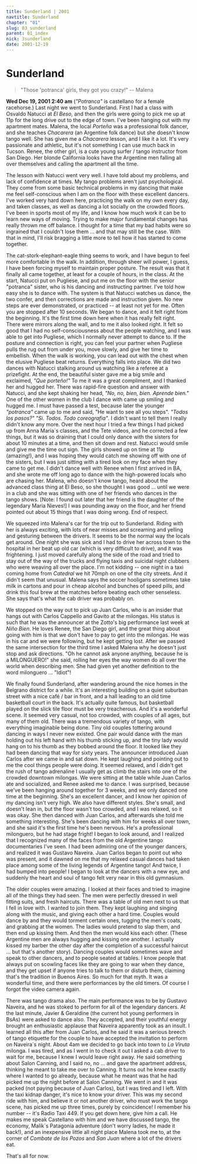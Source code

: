 ```yaml
---
title: Sunderland | 2001
navtitle: Sunderland
chapter: "01"
slug: 03_sunderland
parent: 01_index
nick: 3sunderland
date: 2001-12-19
---
```


# Sunderland

>"Those 'potranca' girls, they got you crazy!" -- Malena

**Wed Dec 19, 2001 2:40 am**
(_"Potranca"_ is castellano for a female racehorse.)
Last night we went to Sunderland.
First I had a class with Osvaldo Natucci at _El Beso_, and then the girls were going to pick me up at 11p for the long drive out to the edge of town.
I've been hanging out with my apartment mates.
Malena, the local _Porteña_ was a professional folk dancer, and she teaches _Chacarera_ (an Argentine folk dance) but she doesn't know tango well.
She has given me a _Chacarera_ lesson, and I like it a lot.
It's very passionate and athletic, but it's not something I can use much back in Tucson.
Renee, the other girl, is a cute young surfer / tango instructor from San Diego.
Her blonde California looks have the Argentine men falling all over themselves and calling the apartment all the time.

The lesson with Natucci went very well.
I have told about my problems, and lack of confidence at times.
My tango problems aren't just psychological.
They come from some basic technical problems in my dancing that make me feel self-conscious when I am on the floor with these excellent dancers.
I've worked very hard down here, practicing the walk on my own every day, and taken classes, as well as dancing a lot socially on the crowded floors.
I've been in sports most of my life, and I know how much work it can be to learn new ways of moving.
Trying to make major fundamental changes has really thrown me off balance.
I thought for a time that my bad habits were so ingrained that I couldn't lose them ... and that may still be the case.
With that in mind, I'll risk bragging a little more to tell how it has started to come together.

The cat-stork-elephant-eagle thing seems to work, and I have begun to feel more comfortable in the walk.
In addition, through sheer will power, I guess, I have been forcing myself to maintain proper posture.
The result was that it finally all came together, at least for a couple of hours, in the class.
At the start, Natucci put on Pugliese, and put me on the floor with the senior "potranca" sister, who is his dancing and instructing partner.
I've told how easy she is to dance with.
The system is that Natucci watches us dance, the two confer, and then corrections are made and instruction given.
No new steps are ever demonstrated, or practiced -- at least not yet for me.
Often you are stopped after 10 seconds. We began to dance, and it felt right from the beginning.
It's the first time down here when it has really felt right.
There were mirrors along the wall, and to me it also looked right.
It felt so good that I had no self-consciousness about the people watching, and I was able to get into Pugliese, which I normally never attempt to dance to.
If the posture and connection is right, you can feel your partner when Pugliese pulls the rug out from under you, move slowly, and give her time to embellish.
When the walk is working, you can lead out with the chest when the elusive Pugliese beat returns.
Everything falls into place.
We did two dances with Natucci stalking around us watching like a referee at a prizefight.
At the end, the beautiful sister gave me a big smile and exclaimed, _"Que porteño!"_
To me it was a great compliment, and I thanked her and hugged her.
There was rapid-fire question and answer with Natucci, and she kept shaking her head, _"No, no, bien, bien. Aprende bien."_
One of the other women in the club I dance with came up smiling and hugged me.
I must have passed a test, because later the younger _"potranca"_ came up to me and said, "He want to see all you steps".
_"Todos los pasos?" "Si. Todos. Todo coreografia"_.
I didn't want to tell them I really didn't know any more.
Over the next hour I tried a few things I had picked up from Anna Maria´s classes, and the Tete videos, and he corrected a few things, but it was so draining that I could only dance with the sisters for about 10 minutes at a time, and then sit down and rest.
Natucci would smile and give me the time out sign.
The girls showed up on time at 11p (amazing!), and I was hoping they would catch me showing off with one of the sisters, but I was just sitting with a tired look on my face when they came to get me.
I didn't dance well with Renee when I first arrived in BA, and she wrote me off long ago to dance with the high-powered locals who are chasing her.
Malena, who doesn't know tango, heard about the advanced class thing at El Beso, so she thought I was good ... until we were in a club and she was sitting with one of her friends who dances in the tango shows.
\[Note: I found out later that her friend is the daughter of the legendary Maria Nieves!\]
I was pounding away on the floor, and her friend pointed out about 15 things that I was doing wrong.
End of respect.

We squeezed into Malena's car for the trip out to Sunderland.
Riding with her is always exciting, with lots of near misses and screaming and yelling and gesturing between the drivers.
It seems to be the normal way the locals get around.
One night she was sick and I had to drive her across town to the hospital in her beat up old car (which is very difficult to drive), and it was frightening.
I just moved carefully along the side of the road and tried to stay out of the way of the trucks and flying taxis and suicidal night clubbers who were weaving all over the place.
I'm not kidding -- one night in a taxi coming home from _Catedral_ we hit 70mph on one of the city streets.
And it didn't seem that unusual.
Malena says the soccer hooligans sometimes take milk in cartons and pour in cheap alcohol and bunches of speed pills, and drink this foul brew at the matches before beating each other senseless.
She says that's what the cab driver was probably on.

We stopped on the way out to pick up Juan Carlos, who is an insider that hangs out with Carlos Cappello and Gavito at the milongas.
His status is such that he was the announcer at the Zotto's big performance last week at _Niño Bien_.
He loves Renee, the San Diego girl, and the great thing about going with him is that we don't have to pay to get into the milongas.
He was in his car and we were following, but he kept getting lost.
After we passed the same intersection for the third time I asked Malena why he doesn't just stop and ask directions.
"Oh he cannot ask anyone anything, because he is a MILONGUERO!" she said, rolling her eyes the way women do all over the world when describing men.
She had given yet another definition to the word milonguero ... "Idiot"!

We finally found Sunderland, after wandering around the nice homes in the Belgrano district for a while.
It's an interesting building on a quiet suburban street with a nice café / bar in front, and a hall leading to an old time basketball court in the back.
It's actually quite famous, but basketball played on the slick tile floor must be very treacherous.
And it's a wonderful scene.
It seemed very casual, not too crowded, with couples of all ages, but many of them old.
There was a tremendous variety of tango, with everything imaginable being done.
Tiny old couples tottering around dancing in ways I never new existed.
One pair would dance with the man holding out his left hand with his thumb sticking up, and the tiny lady would hang on to his thumb as they bobbed around the floor.
It looked like they had been dancing that way for sixty years.
The announcer introduced Juan Carlos after we came in and sat down.
He kept laughing and pointing out to me the cool things people were doing.
It seemed relaxed, and I didn't get the rush of tango adrenaline I usually get as climb the stairs into one of the crowded downtown milongas.
We were sitting at the table while Juan Carlos ate and socialized, and Renee asked me to dance.
I was surprised, because we've been hanging around together for 3 weeks, and we only danced one time at the beginning.
She's an excellent dancer, and I know her opinion of my dancing isn't very high.
We also have different styles.
She's small, and doesn't lean in, but the floor wasn't too crowded, and I was relaxed, so it was okay.
She then danced with Juan Carlos, and afterwards she told me something interesting.
She's been dancing with him for weeks all over town, and she said it's the first time he's been nervous.
He's a professional milonguero, but he had stage fright!
I began to look around, and I realized that I recognized many of the faces from the old Argentine tango documentaries I've seen.
I had been admiring one of the younger dancers, and realized it was Gustavo Naveira.
Juan Carlos began to point out who was present, and it dawned on me that my relaxed casual dances had taken place among some of the living legends of Argentine tango!
And twice, I had bumped into people!
I began to look at the dancers with a new eye, and suddenly the heart and soul of tango felt very near in this old gymnasium.

The older couples were amazing.
I looked at their faces and tried to imagine all of the things they had seen.
The men were perfectly dressed in well fitting suits, and fresh haircuts.
There was a table of old men next to us that I fell in love with.
I wanted to join them.
They kept laughing and singing along with the music, and giving each other a hard time.
Couples would dance by and they would torment certain ones, tugging the men's coats, and grabbing at the women.
The ladies would pretend to slap them, and then end up kissing them.
And then the men would kiss each other.
(These Argentine men are always hugging and kissing one another.
I actually kissed my barber the other day after the completion of a successful haircut ... but that's another story).
Dancing couples would sometimes wave and speak to other dancers, and to people seated at tables.
I know people that always put on scowling faces like they are going to war when they dance, and they get upset if anyone tries to talk to them or disturb them, claiming that's the tradition in Buenos Aires.
So much for that myth.
It was a wonderful time, and there were performances by the old timers.
Of course I forgot the video camera again.

There was tango drama also.
The main performance was to be by Gustavo Naveira, and he was stoked to perform for all of the legendary dancers.
At the last minute, Javier & Geraldine (the current hot young performers in BsAs) were asked to dance also.
They accepted, and their youthful energy brought an enthusiastic applause that Naveira apparently took as an insult.
I learned all this after from Juan Carlos, and he said it was a serious breech of tango etiquette for the couple to have accepted the invitation to perform on Naveira´s night.
About 4am we decided to go back into town to _La Viruta_ milonga.
I was tired, and as I went in to check it out I asked a cab driver to wait for me, because I knew I would leave right away.
He said something about Salon Canning, and I said no, no ...
and gave the apartment address, thinking he meant to take me over to Canning.
It turns out he knew exactly where I wanted to go already, because what he meant was that he had picked me up the night before at Salon Canning.
We went in and it was packed (not paying because of Juan Carlos), but I was tired and I left.
With the taxi kidnap danger, it's nice to know your driver.
This was my second ride with him, and believe it or not another driver, who must work the tango scene, has picked me up three times, purely by coincidence!
I remember his number -- it's Radio Taxi 449.
If you get down here, give him a call.
He makes me speak Castellano with him and we have discussed tango, the economy, Malik´s Patagonia adventure (don't worry ladies, he made it back!), and an inexpensive little all night place Malena took me to, at the corner of _Combate de los Pozos_ and _San Juan_ where a lot of the drivers eat.

That's all for now.
